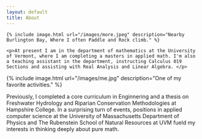 ```yaml
---
layout: default
title: About
---
```

<div class="about">
    
    {% include image.html url="/images/more.jpeg" description="Nearby Burlington Bay, Where I often Paddle and Rock climb." %}
    
    <p>At present I am in the department of mathematics at the University of Vermont, where I am completing a masters in applied math. I'm also a teaching assistant in the department, instructing Calculus 019 Sections and assisting with Real Analysis and Linear Algebra. </p> 
   

{% include image.html url="/images/me.jpg" description="One of my favorite activities." %}


<p markdown="1">Previously, I completed a core curriculum in Enginnering and a thesis on Freshwater Hydrology and Riparian Conservation Methodologies at Hampshire College. In a surprising turn of events, positions in applied computer science at the University of Massachusetts Department of Physics and The Rubenstein School of Natural Resources at UVM fueld my interests in thinking deeply about pure math.   
</p>
